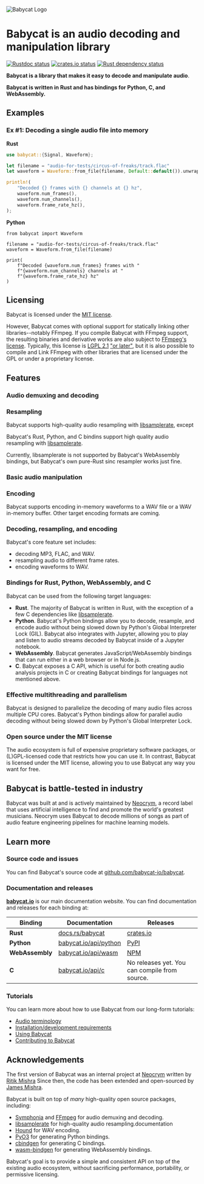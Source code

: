 ![Babycat Logo](https://static.neocrym.com/images/babycat/v1/2x/babycat-body-icon-dark-social-media-cover--2x.png "Babycat Logo")

# Babycat is an audio decoding and manipulation library
[![Rustdoc status](https://docs.rs/babycat/badge.svg)](https://docs.rs/crate/babycat)
[![crates.io status](https://img.shields.io/crates/v/babycat.svg)](https://crates.io/crates/babycat)
[![Rust dependency status](https://deps.rs/repo/github/babycat-io/babycat/status.svg)](https://deps.rs/repo/github/babycat-io/babycat)

**Babycat is a library that makes it easy to decode and manipulate audio**.

**Babycat is written in Rust and has bindings for Python, C, and WebAssembly.**

## Examples

### Ex #1: Decoding a single audio file into memory

**Rust**
```rust
use babycat::{Signal, Waveform};

let filename = "audio-for-tests/circus-of-freaks/track.flac"
let waveform = Waveform::from_file(filename, Default::default()).unwrap();

println!(
    "Decoded {} frames with {} channels at {} hz",
    waveform.num_frames(),
    waveform.num_channels(),
    waveform.frame_rate_hz(),
);

```
**Python**
```python3
from babycat import Waveform

filename = "audio-for-tests/circus-of-freaks/track.flac"
waveform = Waveform.from_file(filename)

print(
    f"Decoded {waveform.num_frames} frames with "
    f"{waveform.num_channels} channels at "
    f"{waveform.frame_rate_hz} hz"
)
```

## Licensing

Babycat is licensed under the [MIT license][21].

However, Babycat comes with optional support for statically linking other libraries--notably FFmpeg. If you compile Babycat with FFmpeg support, the resulting binaries and derivative works are also subject to [FFmpeg's license][18]. Typically, this license is [LGPL 2.1][19] ["or later"][20], but it is also possible to compile and Link FFmpeg with other libraries that are licensed under the GPL or under a proprietary license.

## Features

### Audio demuxing and decoding

### Resampling

Babycat supports high-quality audio resampling with [libsamplerate][1], except

Babycat's Rust, Python, and C bindins support high quality audio resampling with [libsamplerate][1].

Currently, libsamplerate is not supported by Babycat's WebAssembly bindings, but Babycat's own pure-Rust sinc resampler works just fine.

### Basic audio manipulation



### Encoding

Babycat supports encoding in-memory waveforms to a WAV file or a WAV in-memory buffer. Other target encoding formats are coming.

### Decoding, resampling, and encoding
Babycat's core feature set includes:

- decoding MP3, FLAC, and WAV.
- resampling audio to different frame rates.
- encoding waveforms to WAV.

### Bindings for Rust, Python, WebAssembly, and C
Babycat can be used from the following target languages:

- **Rust**. The majority of Babycat is written in Rust, with the exception of a few C dependencies like [libsamplerate][1].
- **Python**. Babycat's Python bindings allow you to decode, resample, and encode audio without being slowed down by Python's Global Interpreter Lock (GIL). Babycat also integrates with Jupyter, allowing you to play and listen to audio streams decoded by Babycat inside of a Jupyter notebook.
- **WebAssembly**. Babycat generates JavaScript/WebAssembly bindings that can run either in a web browser or in Node.js.
- **C**. Babycat exposes a C API, which is useful for both creating audio analysis projects in C or creating Babycat bindings for languages not mentioned above.

### Effective multithreading and parallelism
Babycat is designed to parallelize the decoding of many audio files across multiple CPU cores. Babycat's Python bindings allow for parallel audio decoding without being slowed down by Python's Global Interpreter Lock.

### Open source under the MIT license
The audio ecosystem is full of expensive proprietary software packages, or (L)GPL-licensed code that restricts how you can use it. In contrast, Babycat is licensed under the MIT license, allowing you to use Babycat any way you want for free.

## Babycat is battle-tested in industry
Babycat was built at and is actively maintained by [Neocrym][2], a record label that uses artificial intelligence to find and promote the world's greatest musicians. Neocrym uses Babycat to decode millions of songs as part of audio feature engineering pipelines for machine learning models.

## Learn more

### Source code and issues
You can find Babycat's source code at [github.com/babycat-io/babycat][3].

### Documentation and releases
[**babycat.io**](https://babycat.io) is our main documentation website. You can find documentation and releases for each binding at:

| **Binding**     |  **Documentation**         |  **Releases**                                 |
| --------------- | -------------------------- | --------------------------------------------- |
| **Rust**        | [docs.rs/babycat][4]       | [crates.io][5]                                |
| **Python**      | [babycat.io/api/python][6] | [PyPI][7]                                     |
| **WebAssembly** | [babycat.io/api/wasm][8]   | [NPM][9]                                      |
| **C**           | [babycat.io/api/c][10]     | No releases yet. You can compile from source. |

### Tutorials
You can learn more about how to use Babycat from our long-form tutorials:

- [Audio terminology](https://babycat.io/tutorials/terminology/)
- [Installation/development requirements](https://babycat.io/tutorials/development-requirements/)
- [Using Babycat](https://babycat.io/tutorials/using-babycat/)
- [Contributing to Babycat](https://babycat.io/tutorials/contributing/)

## Acknowledgements
The first version of Babycat was an internal project at [Neocrym][2] written by [Ritik Mishra][11] Since then, the code has been extended and open-sourced by [James Mishra][12].

Babycat is built on top of *many* high-quality open source packages, including:

- [Symphonia][13] and [FFmpeg][22] for audio demuxing and decoding.
- [libsamplerate][1] for high-quality audio resampling.documentation
- [Hound][14] for WAV encoding.
- [PyO3][15] for generating Python bindings.
- [cbindgen][16] for generating C bindings.
- [wasm-bindgen][17] for generating WebAssembly bindings.

Babycat's goal is to provide a simple and consistent API on top of the existing audio ecosystem, without sacrificing performance, portability, or permissive licensing.

[1]: http://www.mega-nerd.com/SRC/index.html
[2]: https://www.neocrym.com
[3]: https://github.com/babycat-io/babycat
[4]: https://docs.rs/babycat
[5]: https://crates.io/crates/babycat
[6]: https://babycat.io/api/python/
[7]: https://pypi.org/project/babycat/
[8]: https://babycat.io/api/wasm
[9]: https://www.npmjs.com/package/babycat
[10]: https://babycat.io/api/c/
[11]: https://www.linkedin.com/in/ritikmishra
[12]: https://www.linkedin.com/in/jamesmishra
[13]: https://github.com/pdeljanov/Symphonia
[14]: https://github.com/ruuda/hound
[15]: https://github.com/PyO3/pyo3
[16]: https://github.com/eqrion/cbindgen
[17]: https://github.com/rustwasm/wasm-bindgen
[18]: https://www.ffmpeg.org/legal.html
[19]: https://www.gnu.org/licenses/old-licenses/lgpl-2.1.html
[20]: https://opensource.stackexchange.com/questions/6262/what-is-the-purpose-of-or-at-your-option-any-later-version-what-if-i-dont
[21]: https://github.com/babycat-io/babycat/blob/master/LICENSE
[22]: https://ffmpeg.org/
